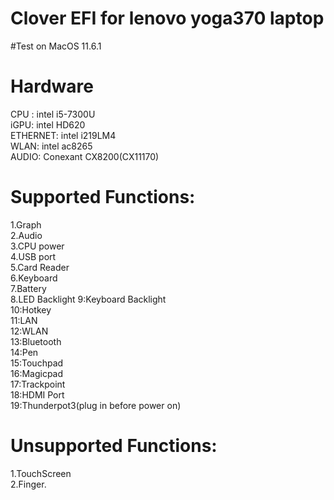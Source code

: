# Clover EFI for lenovo yoga370 laptop
#Test on MacOS 11.6.1


# Hardware  
CPU : intel i5-7300U  
iGPU: intel HD620  
ETHERNET: intel i219LM4  
WLAN: intel ac8265  
AUDIO: Conexant CX8200(CX11170)  



# Supported Functions:  
1.Graph  
2.Audio  
3.CPU power  
4.USB port  
5.Card Reader  
6.Keyboard  
7.Battery  
8.LED Backlight
9:Keyboard Backlight  
10:Hotkey  
11:LAN  
12:WLAN  
13:Bluetooth  
14:Pen  
15:Touchpad  
16:Magicpad  
17:Trackpoint  
18:HDMI Port  
19:Thunderpot3(plug in before power on)  

# Unsupported Functions:  
1.TouchScreen  
2.Finger. 
